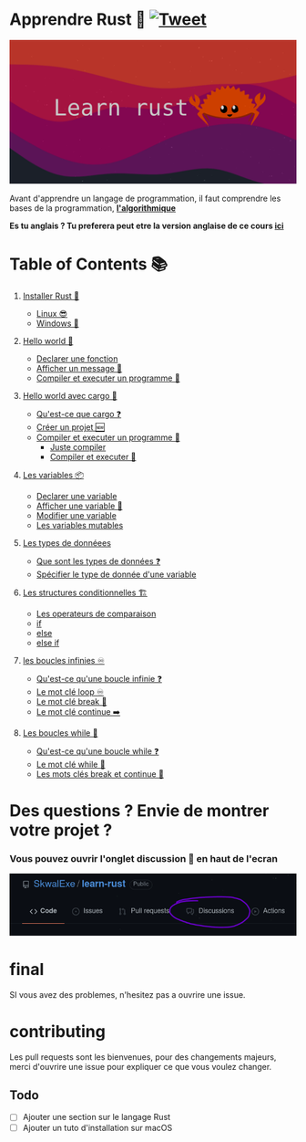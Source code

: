 # Apprendre Rust 🦀 [![Tweet](https://img.shields.io/twitter/url/http/shields.io.svg?style=social)](https://twitter.com/intent/tweet?url=https%3A%2F%2Fgithub.com%2FSkwalExe%2Flearn-rust&text=Je%20suis%20en%20train%20d%27apprendre%20Rust%20!&via=skwalexe)


![banner](images/banner.png)

Avant d'apprendre un langage de programmation, il faut comprendre les bases de la programmation, [**l'algorithmique**](https://www.youtube.com/watch?v=kk6YbA5I-Iw&list=PL2aehqZh72Lumvy4tSekr6Rzcgwn15MLI)

**Es tu anglais ? Tu preferera peut etre la version anglaise de ce cours [ici](https://github.com/SkwalExe/learn-rust)**

# Table of Contents 📚

1. [Installer Rust 🦀](https://github.com/SkwalExe/apprendre-rust/tree/main/cours/installer-rust)
    - [Linux 😎](https://github.com/SkwalExe/apprendre-rust/tree/main/cours/installer-rust#linux)
    - [Windows 💩](https://github.com/SkwalExe/apprendre-rust/tree/main/cours/installer-rust#windows)
1. [Hello world 👋](https://github.com/SkwalExe/apprendre-rust/tree/main/cours/hello-world)
    - [Declarer une fonction ](https://github.com/SkwalExe/apprendre-rust/tree/main/cours/hello-world#declarer-une-fonction)
    - [Afficher un message 💬](https://github.com/SkwalExe/apprendre-rust/tree/main/cours/hello-world#afficher-un-message)
    - [Compiler et executer un programme 🏃‍](https://github.com/SkwalExe/apprendre-rust/tree/main/cours/hello-world#compiler-et-executer-un-programme)

1. [Hello world avec cargo 🚢](https://github.com/SkwalExe/apprendre-rust/tree/main/cours/hello-world-cargo)
    - [Qu'est-ce que cargo ❓](https://github.com/SkwalExe/apprendre-rust/tree/main/cours/hello-world-cargo#quest-ce-que-cargo)
    - [Créer un projet 🆕](https://github.com/SkwalExe/apprendre-rust/tree/main/cours/hello-world-cargo#creer-un-projet)
    - [Compiler et executer un programme 🏃](https://github.com/SkwalExe/apprendre-rust/tree/main/cours/hello-world-cargo#compiler-et-executer-un-programme)
        - [Juste compiler](https://github.com/SkwalExe/apprendre-rust/tree/main/cours/hello-world-cargo#juste-compiler)
        - [Compiler et executer 🏃](https://github.com/SkwalExe/apprendre-rust/tree/main/cours/hello-world-cargo#compiler-et-executer)

1. [Les variables 📦](https://github.com/SkwalExe/apprendre-rust/tree/main/cours/les-variables)
    - [Declarer une variable](https://github.com/SkwalExe/apprendre-rust/tree/main/cours/les-variables#declarer-une-variable)
    - [Afficher une variable 💬](https://github.com/SkwalExe/apprendre-rust/tree/main/cours/les-variables#afficher-une-variable)
    - [Modifier une variable](https://github.com/SkwalExe/apprendre-rust/tree/main/cours/les-variables#modifier-une-variable)
    - [Les variables mutables](https://github.com/SkwalExe/apprendre-rust/tree/main/cours/les-variables#les-variables-mutables)

1. [Les types de donnéees](https://github.com/SkwalExe/apprendre-rust/tree/main/cours/les-types-de-donnees/)
    - [Que sont les types de données ❓](https://github.com/SkwalExe/apprendre-rust/tree/main/cours/les-types-de-donnees#que-sont-les-types-de-donnees)
    - [Spécifier le type de donnée d'une variable](https://github.com/SkwalExe/apprendre-rust/tree/main/cours/les-types-de-donnees#specifier-le-type-de-donnee-dune-variable)

1. [Les structures conditionnelles 🏗](https://github.com/SkwalExe/apprendre-rust/tree/main/cours/les-structures-conditionnelles)
    - [Les operateurs de comparaison](https://github.com/SkwalExe/apprendre-rust/tree/main/cours/les-structures-conditionnelles#les-operateurs-de-comparaison)
    - [if](https://github.com/SkwalExe/apprendre-rust/tree/main/cours/les-structures-conditionnelles#if)
    - [else](https://github.com/SkwalExe/apprendre-rust/tree/main/cours/les-structures-conditionnelles#else)
    - [else if](https://github.com/SkwalExe/apprendre-rust/tree/main/cours/les-structures-conditionnelles#else-if)

1. [les boucles infinies ♾️](https://github.com/SkwalExe/apprendre-rust/tree/main/cours/les-boucles-infinies)
    - [Qu'est-ce qu'une boucle infinie ❓](https://github.com/SkwalExe/apprendre-rust/tree/main/cours/les-boucles-infinies#quest-ce-quune-boucle-infinie)
    - [Le mot clé loop ♾️](https://github.com/SkwalExe/apprendre-rust/tree/main/cours/les-boucles-infinies#le-mot-cle-loop)
    - [Le mot clé break 🛑](https://github.com/SkwalExe/apprendre-rust/tree/main/cours/les-boucles-infinies#le-mot-cle-break)
    - [Le mot clé continue ➡️](https://github.com/SkwalExe/apprendre-rust/tree/main/cours/les-boucles-infinies#le-mot-cle-continue)
    
1. [Les boucles while 🔁](https://github.com/SkwalExe/apprendre-rust/tree/main/cours/les-boucles-while)
    - [Qu'est-ce qu'une boucle while ❓](https://github.com/SkwalExe/apprendre-rust/tree/main/cours/les-boucles-while#quest-ce-quune-boucle-while)
    - [Le mot clé while 🔁](https://github.com/SkwalExe/apprendre-rust/tree/main/cours/les-boucles-while#le-mot-cle-while)
    - [Les mots clés break et continue 🔑](https://github.com/SkwalExe/apprendre-rust/tree/main/cours/les-boucles-while#les-mots-cles-break-et-continue)


# Des questions ? Envie de montrer votre projet ? 
### **Vous pouvez ouvrir l'onglet discussion 💬 en haut de l'ecran**
![discussion](images/discussions.png)
# final
SI vous avez des problemes, n'hesitez pas a ouvrire une issue.
# contributing
Les pull requests sont les bienvenues, pour des changements majeurs, merci d'ouvrire une issue pour expliquer ce que vous voulez changer. 
## Todo
- [ ] Ajouter une section sur le langage Rust   
- [ ] Ajouter un tuto d'installation sur macOS